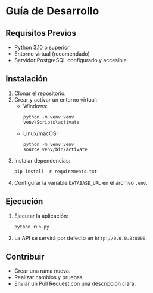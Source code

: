 # Guía de Desarrollo

## Requisitos Previos
- Python 3.10 o superior
- Entorno virtual (recomendado)
- Servidor PostgreSQL configurado y accesible

## Instalación
1. Clonar el repositorio.
2. Crear y activar un entorno virtual:
   - Windows:
     ```
     python -m venv venv
     venv\Scripts\activate
     ```
   - Linux/macOS:
     ```
     python -m venv venv
     source venv/bin/activate
     ```
3. Instalar dependencias:
   ```
   pip install -r requirements.txt
   ```
4. Configurar la variable `DATABASE_URL` en el archivo `.env`.

## Ejecución
1. Ejecutar la aplicación:
   ```
   python run.py
   ```
2. La API se servirá por defecto en `http://0.0.0.0:8000`.

## Contribuir
- Crear una rama nueva.
- Realizar cambios y pruebas.
- Enviar un Pull Request con una descripción clara.
